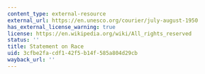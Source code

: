 ```yaml
---
content_type: external-resource
external_url: https://en.unesco.org/courier/july-august-1950
has_external_license_warning: true
license: https://en.wikipedia.org/wiki/All_rights_reserved
status: ''
title: Statement on Race
uid: 3cfbe2fa-cdf1-42f5-b14f-585a804d29cb
wayback_url: ''
---
```

